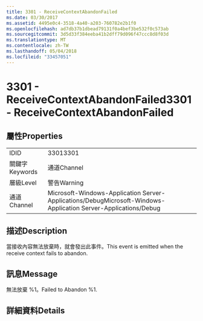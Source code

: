 ```yaml
---
title: 3301 - ReceiveContextAbandonFailed
ms.date: 03/30/2017
ms.assetid: 4495e0c4-3518-4a40-a203-760782e2b1f0
ms.openlocfilehash: ad7db37b1dbead79131f0a4bef3be532f0c573ab
ms.sourcegitcommit: 3d5d33f384eeba41b2dff79d096f47ccc8d8f03d
ms.translationtype: MT
ms.contentlocale: zh-TW
ms.lasthandoff: 05/04/2018
ms.locfileid: "33457051"
---
```

# <a name="3301---receivecontextabandonfailed"></a><span data-ttu-id="d3199-102">3301 - ReceiveContextAbandonFailed</span><span class="sxs-lookup"><span data-stu-id="d3199-102">3301 - ReceiveContextAbandonFailed</span></span>
## <a name="properties"></a><span data-ttu-id="d3199-103">屬性</span><span class="sxs-lookup"><span data-stu-id="d3199-103">Properties</span></span>  
  
|||  
|-|-|  
|<span data-ttu-id="d3199-104">ID</span><span class="sxs-lookup"><span data-stu-id="d3199-104">ID</span></span>|<span data-ttu-id="d3199-105">3301</span><span class="sxs-lookup"><span data-stu-id="d3199-105">3301</span></span>|  
|<span data-ttu-id="d3199-106">關鍵字</span><span class="sxs-lookup"><span data-stu-id="d3199-106">Keywords</span></span>|<span data-ttu-id="d3199-107">通道</span><span class="sxs-lookup"><span data-stu-id="d3199-107">Channel</span></span>|  
|<span data-ttu-id="d3199-108">層級</span><span class="sxs-lookup"><span data-stu-id="d3199-108">Level</span></span>|<span data-ttu-id="d3199-109">警告</span><span class="sxs-lookup"><span data-stu-id="d3199-109">Warning</span></span>|  
|<span data-ttu-id="d3199-110">通道</span><span class="sxs-lookup"><span data-stu-id="d3199-110">Channel</span></span>|<span data-ttu-id="d3199-111">Microsoft-Windows-Application Server-Applications/Debug</span><span class="sxs-lookup"><span data-stu-id="d3199-111">Microsoft-Windows-Application Server-Applications/Debug</span></span>|  
  
## <a name="description"></a><span data-ttu-id="d3199-112">描述</span><span class="sxs-lookup"><span data-stu-id="d3199-112">Description</span></span>  
 <span data-ttu-id="d3199-113">當接收內容無法放棄時，就會發出此事件。</span><span class="sxs-lookup"><span data-stu-id="d3199-113">This event is emitted when the receive context fails to abandon.</span></span>  
  
## <a name="message"></a><span data-ttu-id="d3199-114">訊息</span><span class="sxs-lookup"><span data-stu-id="d3199-114">Message</span></span>  
 <span data-ttu-id="d3199-115">無法放棄 %1。</span><span class="sxs-lookup"><span data-stu-id="d3199-115">Failed to Abandon %1.</span></span>  
  
## <a name="details"></a><span data-ttu-id="d3199-116">詳細資料</span><span class="sxs-lookup"><span data-stu-id="d3199-116">Details</span></span>
